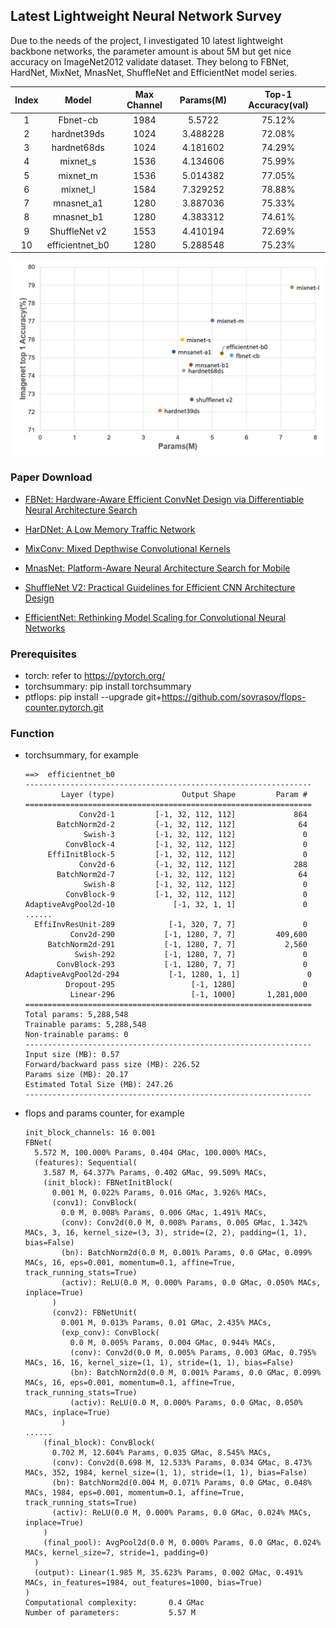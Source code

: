 ## Latest Lightweight Neural Network Survey

Due to the needs of the project, I investigated 10 latest lightweight backbone networks,  the parameter amount is about 5M but get nice accuracy on ImageNet2012 validate dataset. They belong to FBNet,  HardNet, MixNet, MnasNet, ShuffleNet and EfficientNet model series.

| Index |      Model      | Max Channel | Params(M) | Top-1  Accuracy(val) |
| :---: | :-------------: | :---------: | :-------: | :------------------: |
|   1   |    Fbnet-cb     |    1984     |  5.5722   |        75.12%        |
|   2   |   hardnet39ds   |    1024     | 3.488228  |        72.08%        |
|   3   |   hardnet68ds   |    1024     | 4.181602  |        74.29%        |
|   4   |    mixnet_s     |    1536     | 4.134606  |        75.99%        |
|   5   |    mixnet_m     |    1536     | 5.014382  |        77.05%        |
|   6   |    mixnet_l     |    1584     | 7.329252  |        78.88%        |
|   7   |   mnasnet_a1    |    1280     | 3.887036  |        75.33%        |
|   8   |   mnasnet_b1    |    1280     | 4.383312  |        74.61%        |
|   9   |  ShuffleNet v2  |    1553     | 4.410194  |        72.69%        |
|  10   | efficientnet_b0 |    1280     | 5.288548  |        75.23%        |

![](/imgs/img1.png)

### Paper Download

- [FBNet: Hardware-Aware Efficient ConvNet Design via Differentiable Neural Architecture Search](https://arxiv.org/abs/1812.03443)

- [HarDNet: A Low Memory Traffic Network](https://arxiv.org/abs/1909.00948)

- [MixConv: Mixed Depthwise Convolutional Kernels](https://arxiv.org/abs/1907.09595)

- [MnasNet: Platform-Aware Neural Architecture Search for Mobile](https://arxiv.org/abs/1807.11626)

- [ShuffleNet V2: Practical Guidelines for Efficient CNN Architecture Design](https://arxiv.org/abs/1807.11164)

- [EfficientNet: Rethinking Model Scaling for Convolutional Neural Networks](https://arxiv.org/abs/1905.11946)

### Prerequisites

- torch: refer to https://pytorch.org/
- torchsummary: pip install torchsummary
- ptflops: pip install --upgrade git+https://github.com/sovrasov/flops-counter.pytorch.git

### Function

- torchsummary, for example

  ```
  ==>  efficientnet_b0
  ----------------------------------------------------------------
          Layer (type)               Output Shape         Param #
  ================================================================
              Conv2d-1         [-1, 32, 112, 112]             864
         BatchNorm2d-2         [-1, 32, 112, 112]              64
               Swish-3         [-1, 32, 112, 112]               0
           ConvBlock-4         [-1, 32, 112, 112]               0
       EffiInitBlock-5         [-1, 32, 112, 112]               0
              Conv2d-6         [-1, 32, 112, 112]             288
         BatchNorm2d-7         [-1, 32, 112, 112]              64
               Swish-8         [-1, 32, 112, 112]               0
           ConvBlock-9         [-1, 32, 112, 112]               0
  AdaptiveAvgPool2d-10             [-1, 32, 1, 1]               0
  ......
    EffiInvResUnit-289            [-1, 320, 7, 7]               0
            Conv2d-290           [-1, 1280, 7, 7]         409,600
       BatchNorm2d-291           [-1, 1280, 7, 7]           2,560
             Swish-292           [-1, 1280, 7, 7]               0
         ConvBlock-293           [-1, 1280, 7, 7]               0
  AdaptiveAvgPool2d-294           [-1, 1280, 1, 1]               0
           Dropout-295                 [-1, 1280]               0
            Linear-296                 [-1, 1000]       1,281,000
  ================================================================
  Total params: 5,288,548
  Trainable params: 5,288,548
  Non-trainable params: 0
  ----------------------------------------------------------------
  Input size (MB): 0.57
  Forward/backward pass size (MB): 226.52
  Params size (MB): 20.17
  Estimated Total Size (MB): 247.26
  ----------------------------------------------------------------
  ```

- flops and params counter, for example

  ```
  init_block_channels: 16 0.001
  FBNet(
    5.572 M, 100.000% Params, 0.404 GMac, 100.000% MACs,
    (features): Sequential(
      3.587 M, 64.377% Params, 0.402 GMac, 99.509% MACs,
      (init_block): FBNetInitBlock(
        0.001 M, 0.022% Params, 0.016 GMac, 3.926% MACs,
        (conv1): ConvBlock(
          0.0 M, 0.008% Params, 0.006 GMac, 1.491% MACs,
          (conv): Conv2d(0.0 M, 0.008% Params, 0.005 GMac, 1.342% MACs, 3, 16, kernel_size=(3, 3), stride=(2, 2), padding=(1, 1), bias=False)
          (bn): BatchNorm2d(0.0 M, 0.001% Params, 0.0 GMac, 0.099% MACs, 16, eps=0.001, momentum=0.1, affine=True, track_running_stats=True)
          (activ): ReLU(0.0 M, 0.000% Params, 0.0 GMac, 0.050% MACs, inplace=True)
        )
        (conv2): FBNetUnit(
          0.001 M, 0.013% Params, 0.01 GMac, 2.435% MACs,
          (exp_conv): ConvBlock(
            0.0 M, 0.005% Params, 0.004 GMac, 0.944% MACs,
            (conv): Conv2d(0.0 M, 0.005% Params, 0.003 GMac, 0.795% MACs, 16, 16, kernel_size=(1, 1), stride=(1, 1), bias=False)
            (bn): BatchNorm2d(0.0 M, 0.001% Params, 0.0 GMac, 0.099% MACs, 16, eps=0.001, momentum=0.1, affine=True, track_running_stats=True)
            (activ): ReLU(0.0 M, 0.000% Params, 0.0 GMac, 0.050% MACs, inplace=True)
          )
  ......
      (final_block): ConvBlock(
        0.702 M, 12.604% Params, 0.035 GMac, 8.545% MACs,
        (conv): Conv2d(0.698 M, 12.533% Params, 0.034 GMac, 8.473% MACs, 352, 1984, kernel_size=(1, 1), stride=(1, 1), bias=False)
        (bn): BatchNorm2d(0.004 M, 0.071% Params, 0.0 GMac, 0.048% MACs, 1984, eps=0.001, momentum=0.1, affine=True, track_running_stats=True)
        (activ): ReLU(0.0 M, 0.000% Params, 0.0 GMac, 0.024% MACs, inplace=True)
      )
      (final_pool): AvgPool2d(0.0 M, 0.000% Params, 0.0 GMac, 0.024% MACs, kernel_size=7, stride=1, padding=0)
    )
    (output): Linear(1.985 M, 35.623% Params, 0.002 GMac, 0.491% MACs, in_features=1984, out_features=1000, bias=True)
  )
  Computational complexity:       0.4 GMac
  Number of parameters:           5.57 M
  ```

  

